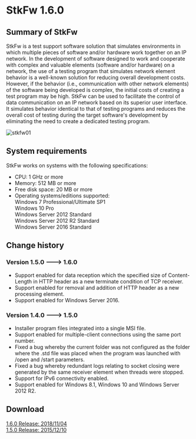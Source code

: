 # StkFw 1.6.0

## Summary of StkFw
StkFw is a test support software solution that simulates environments in which multiple pieces of software and/or hardware work together on an IP network.
In the development of software designed to work and cooperate with complex and valuable elements (software and/or hardware) on a network, the use of a testing program that simulates network element behavior is a well-known
solution for reducing overall development costs.
However, if the behavior (i.e., communication with other network elements) of the software being developed is complex, the initial costs of creating a test program may be high.
StkFw can be used to facilitate the control of data communication on an IP network based on its superior user interface. It simulates behavior identical to that of testing programs and reduces the overall cost of
testing during the target software's development by eliminating the need to create a dedicated testing program.

![stkfw01](https://user-images.githubusercontent.com/4883168/80099770-f8e5d300-85a9-11ea-90fc-92215f15ac83.jpg)

## System requirements
StkFw works on systems with the following specifications:

- CPU: 1 GHz or more  
- Memory: 512 MB or more  
- Free disk space: 20 MB or more  
- Operating systems/editions supported:  
  Windows 7 Professional/Ultimate SP1  
  Windows 10 Pro  
  Windows Server 2012 Standard  
  Windows Server 2012 R2 Standard  
  Windows Server 2016 Standard  

## Change history
### Version 1.5.0 ---> 1.6.0

- Support enabled for data reception which the specified size of Content-Length in HTTP header as a new terminate condition of TCP receiver.
- Support enabled for removal and addition of HTTP header as a new processing element.
- Support enabled for Windows Server 2016.

### Version 1.4.0 ---> 1.5.0

- Installer program files integrated into a single MSI file.
- Support enabled for multiple-client connections using the same port number.
- Fixed a bug whereby the current folder was not configured as the folder where the .std file was placed when the program was launched with /open and /start parameters.
- Fixed a bug whereby redundant logs relating to socket closing were generated by the same receiver element when threads were stopped.
- Support for IPv6 connectivity enabled.
- Support enabled for Windows 8.1, Windows 10 and Windows Server 2012 R2.


## Download
[1.6.0 Release: 2018/11/04](https://github.com/s-takeuchi/YaizuNetTool/releases/tag/1.6.0)  
[1.5.0 Release: 2015/12/10](https://github.com/s-takeuchi/YaizuNetTool/releases/tag/1.5.0)  

